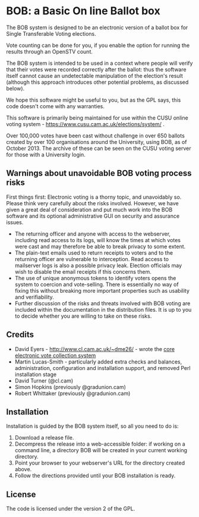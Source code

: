# BOB: a Basic On line Ballot box

The BOB system is designed to be an electronic version of a ballot box for Single Transferable Voting elections.

Vote counting can be done for you, if you enable the option for running the results through an OpenSTV count.

The BOB system is intended to be used in a context where people will verify that their votes were recorded correctly after the ballot: thus the software itself cannot cause an undetectable manipulation of the election's result (although this approach introduces other potential problems, as discussed below).

We hope this software might be useful to you, but as the GPL says, this code doesn't come with any warranties.

This software is primarily being maintained for use within the CUSU online voting system - https://www.cusu.cam.ac.uk/elections/system/ .

Over 100,000 votes have been cast without challenge in over 650 ballots created by over 100 organisations around the University, using BOB, as of October 2013. The archive of these can be seen on the CUSU voting server for those with a University login.

## Warnings about unavoidable BOB voting process risks

First things first: Electronic voting is a thorny topic, and unavoidably so. Please think very carefully about the risks involved. However, we have given a great deal of consideration and put much work into the BOB software and its optional administrative GUI on security and assurance issues.

* The returning officer and anyone with access to the webserver, including read access to its logs, will know the times at which votes were cast and may therefore be able to break privacy to some extent.
* The plain-text emails used to return receipts to voters and to the returning officer are vulnerable to interception. Read access to mailserver logs is also a possible privacy leak. Election officials may wish to disable the email receipts if this concerns them.
* The use of unique anonymous tokens to identify voters opens the system to coercion and vote-selling. There is essentially no way of fixing this without breaking more important properties such as usability and verifiability.
* Further discussion of the risks and threats involved with BOB voting are included within the documentation in the distribution files. It is up to you to decide whether you are willing to take on these risks.

## Credits

* David Eyers - http://www.cl.cam.ac.uk/~dme26/ - wrote the [core electronic vote collection system](http://www.cl.cam.ac.uk/~dme26/proj/BOB/)
* Martin Lucas-Smith - particularly added extra checks and balances, administration, configuration and installation support, and removed Perl installation stage
* David Turner (@cl.cam)
* Simon Hopkins (previously @gradunion.cam)
* Robert Whittaker (previously @gradunion.cam)

## Installation

Installation is guided by the BOB system itself, so all you need to do is:

1. Download a release file.
1. Decompress the release into a web-accessible folder: if working on a command line, a directory BOB will be created in your current working directory.
1. Point your browser to your webserver's URL for the directory created above.
1. Follow the directions provided until your BOB installation is ready.

## License

The code is licensed under the version 2 of the GPL.
